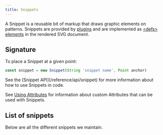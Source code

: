 ```yaml
---
title: Snippets
---
```


A Snippet is a reusable bit of markup that draws graphic elements on patterns.
Snippets are provided by [plugins](/reference/plugins) and are implemented as
[\<defs> elements](https://developer.mozilla.org/en-US/docs/Web/SVG/Element/defs)
in the rendered SVG document.

## Signature

To place a Snippet at a given point:
```js
const snippet = new Snippet(String 'snippet name', Point anchor)
```

<Related>
See the [Snippet API](/reference/api/snippet)
for more information about how to use Snippets in code.

See [Using Attributes](/howtos/code/attributes)
for information about custom Attributes that can be used with Snippets.
</Related>

## List of snippets

Below are all the different snippets we maintain.

<ReadMore list />
